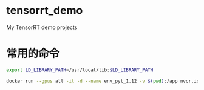 # tensorrt_demo
My TensorRT demo projects

# 常用的命令
```bash
export LD_LIBRARY_PATH=/usr/local/lib:$LD_LIBRARY_PATH
```
```bash
docker run --gpus all -it -d --name env_pyt_1.12 -v $(pwd):/app nvcr.io/nvidia/pytorch:22.03-py3
```